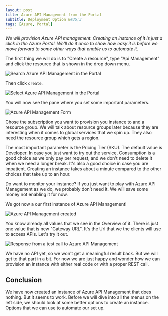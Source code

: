 ```yaml
---
layout: post
title: Azure API Management from the Portal
subtitle: Deployment Option &#35;3
tags: [Azure, Portal]
---
```


*We will provision Azure API management. Creating an instance of it is just a click in the Azure Portal. We'll do it once to show how easy it is before we move forward to some other ways that enable us to automate it.*

The first thing we will do is to "Create a resource", type "Api Management" and click the resource that is shown in the drop down menu.

![Search Azure API Management in the Portal](https://media-exp1.licdn.com/dms/image/C4D12AQGRqng25YmgTQ/article-inline_image-shrink_1500_2232/0?e=1591833600&v=beta&t=5KyMOYtS59idaS1YFbIJ_oWdWsodBDHJCXW2G1MrXx4)

Then click `create`.

![Select Azure API Management in the Portal](https://media-exp1.licdn.com/dms/image/C4D12AQG7hqLDzdqhnQ/article-inline_image-shrink_1500_2232/0?e=1591833600&v=beta&t=DZDkmIGFYzsUlCWsItcBj_DjvnH2Gho2D2XmagrN3Nc)

You will now see the pane where you set some important parameters.

![Azure API Management Form](https://media-exp1.licdn.com/dms/image/C4D12AQGErFG5ZeIHIQ/article-inline_image-shrink_1500_2232/0?e=1591833600&v=beta&t=Zporq3hABjs_BMHPLMFbekaVqDn4MHpD-I_GqGQVwWw)

Chose the subscription you want to provision you instance to and a resource group. We will talk about resource groups later because they are interesting when it comes to global services that we spin up. They also need the resource group which gets a region.

The most important parameter is the Pricing Tier (SKU). The default value is Developer. In case you just want to try out the service, Consumption is a good choice as we only pay per request, and we don't need to delete it when we need a longer break. It's also a good choice in case you are impatient. Creating an instance takes about a minute compared to the other choices that take up to an hour.

Do want to monitor your instance? If you just want to play with Azure API Management as we do, we probably don’t need it. We will save some money not enabling it for now.

We got now a our first instance of Azure API Management!

![Azure API Management created](https://media-exp1.licdn.com/dms/image/C4D12AQG_MqHdYhydPg/article-inline_image-shrink_1500_2232/0?e=1591833600&v=beta&t=j6fJiuwWhqCzox8A0Rw_asnHaUL-Fx3Oga__fEjDt9s)

You know already all values that we see in the Overview of it. There is just one value that is new "Gateway URL". It's the Url that we the clients will use to access APIs. Let's try it out.

![Response from a test call to Azure API Management](https://media-exp1.licdn.com/dms/image/C4D12AQHlpYgPZKbAWw/article-inline_image-shrink_1000_1488/0?e=1591833600&v=beta&t=ny_2ft0wPdvGroBWwU3ntRKInFLLoy1eo1vaRsBW9qA)

We have no API yet, so we won't get a meaningful result back. But we will get to that part in a bit. For now we are just happy and wonder how we can provision an instance with either real code or with a proper REST call.

## Conclusion
We have now created an instance of Azure API Management that does nothing. But it seems to work. Before we will dive into all the menus on the left side, we should look at some better options to create an instance. Options that we can use to automate our set up.